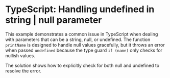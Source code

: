 # TypeScript: Handling undefined in string | null parameter

This example demonstrates a common issue in TypeScript when dealing with parameters that can be a string, null, or undefined.  The function `printName` is designed to handle null values gracefully, but it throws an error when passed `undefined` because the type guard `if (name)` only checks for nullish values. 

The solution shows how to explicitly check for both null and undefined to resolve the error.